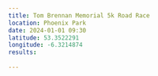 ```yaml
---
title: Tom Brennan Memorial 5k Road Race
location: Phoenix Park
date: 2024-01-01 09:30
latitude: 53.3522291
longitude: -6.3214874
results:
  
---
```

